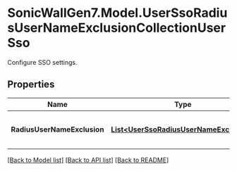 # SonicWallGen7.Model.UserSsoRadiusUserNameExclusionCollectionUserSso
Configure SSO settings.

## Properties

Name | Type | Description | Notes
------------ | ------------- | ------------- | -------------
**RadiusUserNameExclusion** | [**List&lt;UserSsoRadiusUserNameExclusion&gt;**](UserSsoRadiusUserNameExclusion.md) | radius accounting user name match. | [optional] 

[[Back to Model list]](../README.md#documentation-for-models) [[Back to API list]](../README.md#documentation-for-api-endpoints) [[Back to README]](../README.md)

